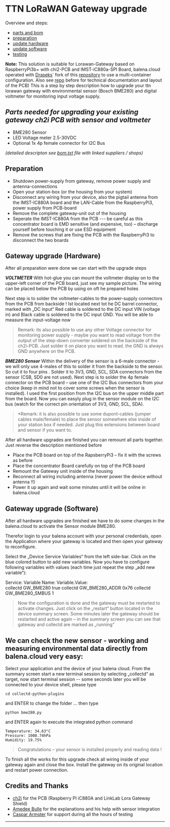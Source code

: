 

# TTN LoRaWAN Gateway upgrade 


Overview and steps:

 - [parts and bom](https://github.com/jensileinchen/gateway-hardware-upgrade#parts-needed-for-upgrading-your-existing-gateway-ch2i-pcb-with-sensor-and-voltmeter)
 - [preparation](https://github.com/jensileinchen/gateway-hardware-upgrade#preparation)
 - [update hardware](https://github.com/jensileinchen/gateway-hardware-upgrade#gateway-upgrade-hardware)
 - [update software](https://github.com/jensileinchen/gateway-hardware-upgrade#gateway-upgrade-software)
 - [testing](https://github.com/jensileinchen/gateway-hardware-upgrade#we-can-check-the-new-sensor---working-and-measuring-environmental-data-directly-from-balenacloud-very-easy)
 
**Note:** This solution is suitable for Lorawan-Gateway based on RaspberryPi3b+ with chi2-PCB and IMST-iC880a-SPI Board, balena.cloud operated with [Draseks](https://github.com/Drasek)´ fork of this [repository](https://github.com/AmedeeBulle/ttn-gateway-containers) to use a multi-container configuration. Also see [repo](https://github.com/ch2i/iC880A-Raspberry-PI) before for technical documentation and layout of the PCB) This is a step by step description how to upgrade your ttn lorawan gateway with environmental sensor (Bosch BME280) and digital voltmeter for monitoring input voltage supply.




## *Parts needed for upgrading your existing gateway ch2i PCB with sensor and voltmeter*

-	BME280 Sensor
-	LED Voltage meter 2.5-30VDC
-	Optional 1x 4p female connector for I2C Bus

*(detailed descripton see [bom.txt](https://github.com/jensileinchen/gateway-hardware-upgrade/blob/master/bom.txt) file with linked suppliers / shops)*

## Preparation

-	Shutdown power-supply from gateway, remove power supply and antenna-connections
-	Open your station-box (or the housing from your system)
-	Disconnect any wiring from your device, also the pigtail antenna from the IMST-IC880A board and the LAN-Cable from the RaspberryPi3, power supply from PCB-board
-	Remove the complete gateway-unit out of the housing
-	Seperate the IMST-IC880A from the PCB --- be careful as this concentrator board is EMD sensitive (and expensive, too) – discharge yourself before touching it or use ESD equipment
-	Remove the screws that are fixing the PCB with the RaspberryPi3 to disconnect the two boards



## Gateway upgrade (Hardware)


After all preparation were done we can start with the upgrade steps

***VOLTMETER***
With hot-glue you can mount the voltmeter display on to the upper-left corner of the PCB board, just see my sample picture. The wiring can be placed below the PCB by using on oft he prepared holes

Next step is to solder the voltmeter-cables to the power-supply connectors from the PCB from backside ! Ist located next tot he DC barrel connector, marked with „DC input“ Red cable is soldered to the DC input VIN (voltage in) and Black cable is soldered to the DC input GND. You will be able to measure the input-voltage now

> Remark: its also possible to use any other Voltage connector for monitoring power supply - maybe you want to read voltage from the output of the step-down converter soldered on the backside of the ch2i-PCB. Just solder it on place you want to read. the GND is always GND anywhere on the PCB.

***BME280 Sensor***
Within the delivery of the sensor is a 6-male connector  - we will only use 4-males of this to solder it from the backside to the sensor. So cut it to four pins . Solder it to 3V3, GND, SCL, SDA connectors from the sensor (CSB, SD0 are not used). Next step is to solder the 4p female connector on the PCB board – use one of the I2C Bus connectors from your choice (keep in mind not to cover some screws when the sensor is installed). I used the first position from the I2C bus on the upper middle part from the board.  Now you can easyly plug in the sensor module on the I2C bus (watch for the correct pin orientation of 3V3, GND, SCL, SDA). 

> *Remark:  it is also possible to use some dupont-cables (jumper cables male/female) to place the sensor somewhere else inside of your station box if needed.  Just plug this extensions between board and sensor if you want to.

After all hardware upgrades are finished you can remount all parts together. Just reverse the description mentioned before

-	Place the PCB board on top of the RapsberryPi3 – fix it with the screws as before
-	Place the concentrator Board carefully on top of the PCB board
-	Remount the Gateway unit inside of the housing
-	Reconnect all wiring including antenna   (never power the device without antenna !!)
-	Power it up again and wait some minutes until it will be online in balena.cloud

## Gateway upgrade (Software)

After all hardware upgrades are finished we have to do some changes in the balena.cloud to activate the Sensor module BME280. 

Therefor login to your balena account with your personal credentials, open the Application where your gateway is located and then open your gateway to reconfigure. 

Select the „Device Service Variables“  from the left side-bar. Click on the blue colored button to add new variables.  Now you have to configure following variables with values (each time just repeat the step „add new variable“):

Service: 	        Variable Name:			Variable.Value:  
 collectd		GW_BME280				true
collectd		GW_BME280_ADDR			0x76
collectd		GW_BME280_SMBUS			1

> Now the configuration is done and the gateway must be restarted to activate changes. Just click on the „restart“ button located in the device summary screen. Some minutes later the gateway should be restarted and active again – in the summary screen you can see that gateway and collectd are marked as „running“




## We can check the new sensor - working and measuring environmental data directly from balena.cloud very easy:



Select your application and the device of your balena cloud. From the summary screen start a new terminal session by selecting „collectd“ as target, now start terminal session -- some seconds later you will be connected to your device shell, please type

`cd collectd-python-plugins`

 and ENTER to change the folder ... then type 

`python bme280.py` 

and ENTER again to execute the integrated python command

    Temperature: 34.63°C
    Pressure: 1008.74hPa
    Humidity: 19.75%

> Congratulations – your sensor is installed properly and reading data !

To finish all the works for this upgrade check all wiring inside of your gateway again and close the box. Install the gateway on its original location and restart power connection.

## Credits and Thanks

 - [ch2i](https://github.com/ch2i/iC880A-Raspberry-PI) for the PCB  (Raspberry PI iC880A and LinkLab Lora Gateway Shield)
 - [Amedee Bulle](https://github.com/AmedeeBulle) for the explanations and his help with sensor integration
 - [Caspar Armster](https://github.com/Drasek) for support during all the hours of testing 


***
<!--Document Version 1.2 from 06th October 2019-->
<!--edit 12.08.2020 - some code correction and minor additions-->
<!--release 2.0812.3 created on 12th August 2020-->

